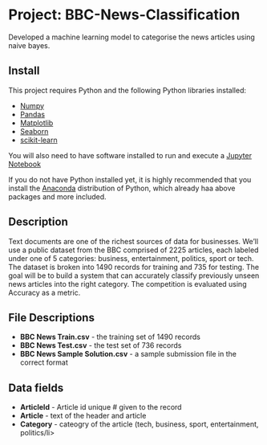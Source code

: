 # Project: BBC-News-Classification
Developed a machine learning model to categorise the news articles using naive bayes.

## Install

This project requires Python and the following Python libraries installed:
- [Numpy]()
- [Pandas]()
- [Matplotlib]()
- [Seaborn]()
- [scikit-learn]()

You will also need to have software installed to run and execute a [Jupyter Notebook]()

If you do not have Python installed yet, it is highly recommended that you install the [Anaconda]() distribution of Python, which already haa above packages and more included.

## Description

Text documents are one of the richest sources of data for businesses.
We’ll use a public dataset from the BBC comprised of 2225 articles, each labeled under one of 5 categories: business, entertainment, politics, sport or tech.
The dataset is broken into 1490 records for training and 735 for testing. The goal will be to build a system that can accurately classify previously unseen news articles into the right category.
The competition is evaluated using Accuracy as a metric.

## File Descriptions

- **BBC News Train.csv** - the training set of 1490 records
- **BBC News Test.csv** - the test set of 736 records
- **BBC News Sample Solution.csv** - a sample submission file in the correct format

## Data fields

- **ArticleId** - Article id unique # given to the record
- **Article** - text of the header and article
- **Category** - cateogry of the article (tech, business, sport, entertainment, politics/li>


